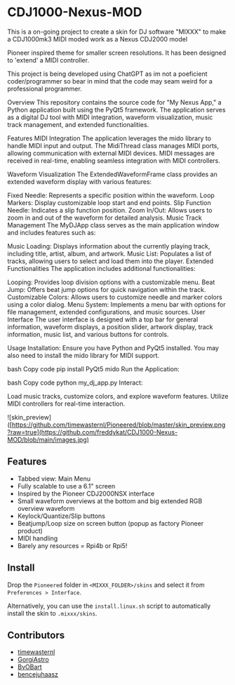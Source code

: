 # CDJ1000-Nexus-MOD
This is a on-going project to create a skin for DJ software "MIXXX" to make a CDJ1000mk3 MIDI moded work as a Nexus CDJ2000 model

Pioneer inspired theme for smaller screen resolutions. It has been designed to 'extend' a MIDI controller.

This project is being developed using ChatGPT as im not a poeficient coder/programmer so bear in mind that the code may seam weird for a professional programmer.

Overview
This repository contains the source code for "My Nexus App," a Python application built using the PyQt5 framework. The application serves as a digital DJ tool with MIDI integration, waveform visualization, music track management, and extended functionalities.

Features
MIDI Integration
The application leverages the mido library to handle MIDI input and output. The MidiThread class manages MIDI ports, allowing communication with external MIDI devices. MIDI messages are received in real-time, enabling seamless integration with MIDI controllers.

Waveform Visualization
The ExtendedWaveformFrame class provides an extended waveform display with various features:

Fixed Needle: Represents a specific position within the waveform.
Loop Markers: Display customizable loop start and end points.
Slip Function Needle: Indicates a slip function position.
Zoom In/Out: Allows users to zoom in and out of the waveform for detailed analysis.
Music Track Management
The MyDJApp class serves as the main application window and includes features such as:

Music Loading: Displays information about the currently playing track, including title, artist, album, and artwork.
Music List: Populates a list of tracks, allowing users to select and load them into the player.
Extended Functionalities
The application includes additional functionalities:

Looping: Provides loop division options with a customizable menu.
Beat Jump: Offers beat jump options for quick navigation within the track.
Customizable Colors: Allows users to customize needle and marker colors using a color dialog.
Menu System: Implements a menu bar with options for file management, extended configurations, and music sources.
User Interface
The user interface is designed with a top bar for general information, waveform displays, a position slider, artwork display, track information, music list, and various buttons for controls.

Usage
Installation: Ensure you have Python and PyQt5 installed. You may also need to install the mido library for MIDI support.

bash
Copy code
pip install PyQt5 mido
Run the Application:

bash
Copy code
python my_dj_app.py
Interact:

Load music tracks, customize colors, and explore waveform features.
Utilize MIDI controllers for real-time interaction.


![skin_preview]([https://github.com/timewasternl/Pioneered/blob/master/skin_preview.png?raw=true](https://github.com/freddykat/CDJ1000-Nexus-MOD/blob/main/images.jpg)

## Features
* Tabbed view: Main Menu
* Fully scalable to use a 6.1" screen
* Inspired by the Pioneer CDJ2000NSX interface
* Small waveform overviews at the bottom and big extended RGB overview waveform
* Keylock/Quantize/Slip buttons 
* Beatjump/Loop size on screen button (popup as factory Pioneer product)
* MIDI handling
* Barely any resources = Rpi4b or Rpi5!

## Install
Drop the `Pioneered` folder in `<MIXXX_FOLDER>/skins` and select it from `Preferences > Interface`.

Alternatively, you can use the `install.linux.sh` script to automatically install the skin to `.mixxx/skins`.

## Contributors
* [timewasternl](https://github.com/timewasternl)
* [GorgiAstro](https://github.com/GorgiAstro)
* [BvOBart](https://github.com/bvobart)
* [bencejuhaasz](https://github.com/bencejuhaasz)

